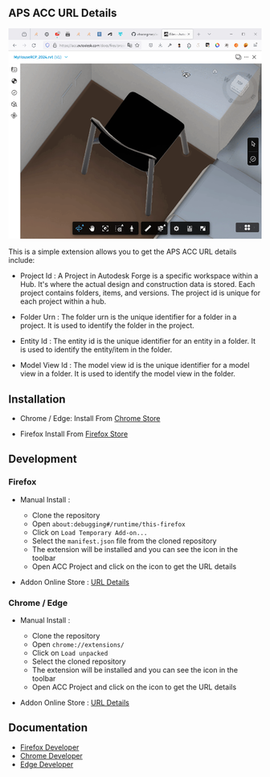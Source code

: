 ## APS ACC URL Details

![](/docs/firefox_yumhE9fZ2D.gif)

This is a simple extension allows you to get the APS ACC URL details include: 

- Project Id : A Project in Autodesk Forge is a specific workspace within a Hub. It's where the actual design and construction data is stored. Each project contains folders, items, and versions. The project id is unique for each project within a hub.

- Folder Urn : The folder urn is the unique identifier for a folder in a project. It is used to identify the folder in the project.
- Entity Id : The entity id is the unique identifier for an entity in a folder. It is used to identify the entity/item in the folder.
- Model View Id : The model view id is the unique identifier for a model view in a folder. It is used to identify the model view in the folder.

## Installation

- Chrome / Edge: Install From [Chrome Store](https://chromewebstore.google.com/detail/url-details-acc-extension/jjjpiegllaokfphbppbfenphdfmdhbjc)

- Firefox Install From [Firefox Store](https://addons.mozilla.org/en-US/firefox/addon/url-details-acc/)

## Development

### Firefox

- Manual Install :
    - Clone the repository
    - Open `about:debugging#/runtime/this-firefox`
    - Click on `Load Temporary Add-on...`
    - Select the `manifest.json` file from the cloned repository
    - The extension will be installed and you can see the icon in the toolbar
    - Open ACC Project and click on the icon to get the URL details

- Addon Online Store : [URL Details](https://addons.mozilla.org/en-US/firefox/addon/url-details-acc/)

### Chrome / Edge

- Manual Install :
    - Clone the repository
    - Open `chrome://extensions/`
    - Click on `Load unpacked`
    - Select the cloned repository
    - The extension will be installed and you can see the icon in the toolbar
    - Open ACC Project and click on the icon to get the URL details

- Addon Online Store : [URL Details](...)

## Documentation 

- [Firefox Developer](https://addons.mozilla.org/en-US/developers/addon/url-details-acc/edit)
- [Chrome Developer](https://chrome.google.com/webstore/devconsole/)
- [Edge Developer](https://partner.microsoft.com/en-us/dashboard/microsoftedge/overview)
